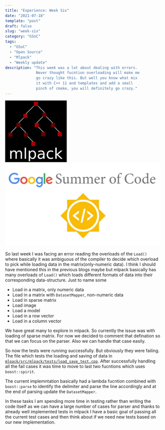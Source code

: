 ```yaml
---
title: "Experience: Week Six"
date: "2021-07-18"
template: "post"
draft: false
slug: "week-six"
category: "GSoC"
tags:
  - "GSoC"
  - "Open Source"
  - "Mlpack"
  - "Weekly update"
description: "This week was a lot about dealing with errors.
              Never thought fucntion overloading will make me
              go crazy like this. But well you know what mix
              it with C++ 11 and templates and add a small
              pinch of cmake, you will definitely go crazy."
---
```


![mlpack-logo.png](/media/mlpack-logo.png)
![gsoc-logo.png](/media/gsoc-logo.png)

So last week I was facing an error reading the overloads of the `Load()` where basically it was
ambiguous of the compiler to decide which overload to pick while loading data in the
matrix(only-numeric data). I think I should have mentioned this in the previous blogs maybe but
mlpack basically has many overloads of `Load()` which loads different formats of data into their
corresponding data-structure. Just to name some

* Load in a matrix, only numeric data
* Load in a matrix with `DatasetMapper`, non-numeric data
* Load in sparse matrix
* Load image
* Load a model
* Load in a row vector
* Load in a column vector

We have great many to explore in mlpack.
So currently the issue was with loading of sparse matrix. For now we decided to comment that
defination so that we can focus on the parser. Also we can handle that case easily.

So now the tests were running successfully. But obviously they were failing. The file which tests
the loading and saving of data in [`mlpack/src/mlpack/tests/load_save_test.cpp`](https://github.com/mlpack/mlpack/blob/master/src/mlpack/tests/load_save_test.cpp).
After successfully handling all the fail cases it was time to move to last two fucntions which
uses `boost::spirit`.

The current implemntation basically had a lambda fucntion combined with `boost::parse` to identify
the delimiter and parse the line accordingly and at the end of parsing update the `DatasetMapper`.

In these tasks I am spending more time in testing rather than writing the code itself as we can
have a large number of cases for parser and thanks to already well implemented tests in mlpack I
have a basic goal of passing all the current test cases and then think about if we need new tests
based on our new implementation.

